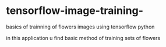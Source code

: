 # tensorflow-image-training-
basics of trainning of flowers images using tensorflow python

in this application u find basic method of training sets of flowers
